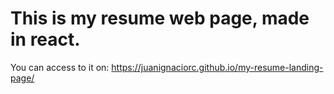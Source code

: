 # This is my resume web page,  made in react. 
You can access to it on: https://juanignaciorc.github.io/my-resume-landing-page/
